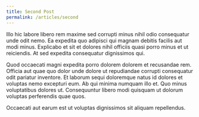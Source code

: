 ```yaml
---
title: Second Post
permalink: /articles/second
---
```


Illo hic labore libero rem maxime sed corrupti minus nihil odio consequatur unde odit nemo. Ea expedita quo adipisci qui magnam debitis facilis aut modi minus. Explicabo et sit et dolores nihil officiis quasi porro minus et ut reiciendis. At sed expedita consequatur dignissimos qui.

Quod occaecati magni expedita porro dolorem dolorem et recusandae rem. Officia aut quae quo dolor unde dolore ut repudiandae corrupti consequatur odit pariatur inventore. Et laborum sequi doloremque natus id dolores et voluptas nemo excepturi eum. Ab qui minima numquam illo et. Quo minus voluptatibus dolores ut. Consequuntur libero modi quisquam ut dolorum voluptas perferendis quae quos.

Occaecati aut earum est ut voluptas dignissimos sit aliquam repellendus.
